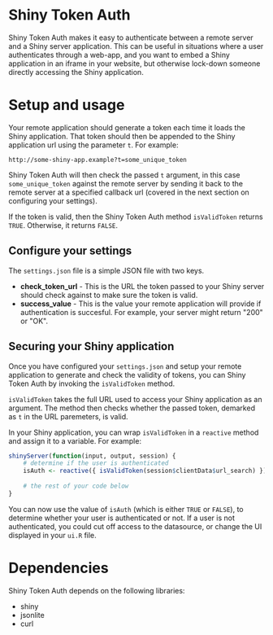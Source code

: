 # Shiny Token Auth

Shiny Token Auth makes it easy to authenticate between a remote server and a Shiny server application. This can be useful in situations where a user authenticates through a web-app, and you want to embed a Shiny application in an iframe in your website, but otherwise lock-down someone directly accessing the Shiny application.

# Setup and usage

Your remote application should generate a token each time it loads the Shiny application. That token should then be appended to the Shiny application url using the parameter `t`. For example:

```
http://some-shiny-app.example?t=some_unique_token
```

Shiny Token Auth will then check the passed `t` argument, in this case `some_unique_token` against the remote server by sending it back to the remote server at a specified callback url (covered in the next section on configuring your settings).

If the token is valid, then the Shiny Token Auth method `isValidToken` returns `TRUE`. Otherwise, it returns `FALSE`.

## Configure your settings

The `settings.json` file is a simple JSON file with two keys.

* **check_token_url** - This is the URL the token passed to your Shiny server should check against to make sure the token is valid.
* **success_value** - This is the value your remote application will provide if authentication is succesful. For example, your server might return "200" or "OK".

## Securing your Shiny application

Once you have configured your `settings.json` and setup your remote application to generate and check the validity of tokens, you can Shiny Token Auth by invoking the `isValidToken` method.

`isValidToken` takes the full URL used to access your Shiny application as an argument. The method then checks whether the passed token, demarked as `t` in the URL paremeters, is valid.

In your Shiny application, you can wrap `isValidToken` in a `reactive` method and assign it to a variable. For example:

```r
shinyServer(function(input, output, session) {
  	# determine if the user is authenticated
  	isAuth <- reactive({ isValidToken(session$clientData$url_search) })
  	
  	# the rest of your code below
}
```
You can now use the value of `isAuth` (which is either `TRUE` or `FALSE`), to determine whether your user is authenticated or not. If a user is not authenticated, you could cut off access to the datasource, or change the UI displayed in your `ui.R` file.

# Dependencies

Shiny Token Auth depends on the following libraries:

* shiny
* jsonlite
* curl